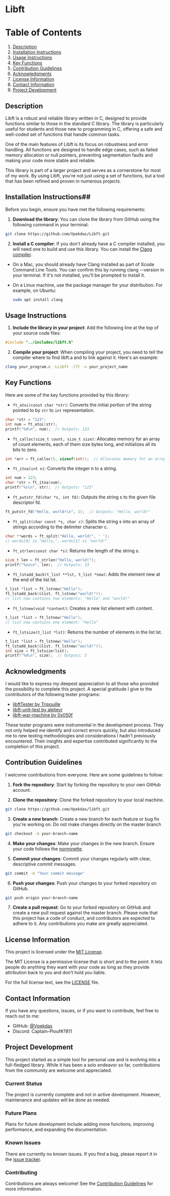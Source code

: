 # Libft

# Table of Contents
1. [Description](#description)
2. [Installation Instructions](#installation-instructions)
3. [Usage Instructions](#usage-instructions)
4. [Key Functions](#key-functions)
5. [Contribution Guidelines](#contribution-guidelines)
6. [Acknowledgments](#acknowledgments)
7. [License Information](#license-information)
8. [Contact Information](#contact-information)
9. [Project Development](#project-development)

## Description

Libft is a robust and reliable library written in C, designed to provide functions similar to those in the standard C library. The library is particularly useful for students and those new to programming in C, offering a safe and well-coded set of functions that handle common tasks.

One of the main features of Libft is its focus on robustness and error handling. All functions are designed to handle edge cases, such as failed memory allocation or null pointers, preventing segmentation faults and making your code more stable and reliable.

This library is part of a larger project and serves as a cornerstone for most of my work. By using Libft, you're not just using a set of functions, but a tool that has been refined and proven in numerous projects.

## Installation Instructions##

Before you begin, ensure you have met the following requirements:

1. **Download the library**: You can clone the library from GitHub using the following command in your terminal:
```bash
git clone https://github.com/Vpekdas/Libft.git
```

2. **Install a C compiler**: If you don't already have a C compiler installed, you will need one to build and use this library. You can install the [Clang compiler](https://clang.llvm.org).
   
- On a Mac, you should already have Clang installed as part of Xcode Command Line Tools. You can confirm this by running clang --version in your terminal. If it's not installed, you'll be prompted to install it.

- On a Linux machine, use the package manager for your distribution. For example, on Ubuntu:
  ```bash
  sudo apt install clang
  ```

## Usage Instructions

1. **Include the library in your project**: Add the following line at the top of your source code files:
```c
#include "../includes/libft.h"
```

2. **Compile your project**: When compiling your project, you need to tell the compiler where to find libft.a and to link against it. Here's an example:
```bash
clang your_program.c -LLibft -lft -o your_project_name
```

## Key Functions
Here are some of the key functions provided by this library:

- `ft_atoi(const char *str)`: Converts the initial portion of the string pointed to by `str` to `int` representation.
```c
char *str = "123";
int num = ft_atoi(str);
printf("%d\n", num);  // Outputs: 123
```

- `ft_calloc(size_t count, size_t size)`: Allocates memory for an array of count elements, each of them size bytes long, and initializes all its bits to zero.
```c
int *arr = ft_calloc(5, sizeof(int));  // Allocates memory for an array of 5 integers
```

- `ft_itoa(int n)`: Converts the integer n to a string.
```c
int num = 123;
char *str = ft_itoa(num);
printf("%s\n", str);  // Outputs: "123"
```

- `ft_putstr_fd(char *s, int fd)`: Outputs the string s to the given file descriptor fd.
```c
ft_putstr_fd("Hello, world!\n", 1);  // Outputs: "Hello, world!"
```

- `ft_split(char const *s, char c)`: Splits the string s into an array of strings according to the delimiter character c.
```c
char **words = ft_split("Hello, world!", ' ');
// words[0] is "Hello,", words[1] is "world!"
```

- `ft_strlen(const char *s)`: Returns the length of the string s.
```c
size_t len = ft_strlen("Hello, world!");
printf("%zu\n", len);  // Outputs: 13
```

- `ft_lstadd_back(t_list **lst, t_list *new)`: Adds the element new at the end of the list lst.
```c
t_list *list = ft_lstnew("Hello");
ft_lstadd_back(&list, ft_lstnew("world!"));
// list now contains two elements: "Hello" and "world!"
```

- `ft_lstnew(void *content)`: Creates a new list element with content.
```c
t_list *list = ft_lstnew("Hello");
// list now contains one element: "Hello"
```

- `ft_lstsize(t_list *lst)`: Returns the number of elements in the list lst.
```c
t_list *list = ft_lstnew("Hello");
ft_lstadd_back(&list, ft_lstnew("world!"));
int size = ft_lstsize(list);
printf("%d\n", size);  // Outputs: 2
```

## Acknowledgments

I would like to express my deepest appreciation to all those who provided the possibility to complete this project. A special gratitude I give to the contributors of the following tester programs:

* [libftTester by Tripouille](https://github.com/Tripouille/libftTester)
* [libft-unit-test by alelievr](https://github.com/alelievr/libft-unit-test)
* [libft-war-machine by 0x050f](https://github.com/0x050f/libft-war-machine)

These tester programs were instrumental in the development process. They not only helped me identify and correct errors quickly, but also introduced me to new testing methodologies and considerations I hadn't previously encountered. Their insights and expertise contributed significantly to the completion of this project.

## Contribution Guidelines

I welcome contributions from everyone. Here are some guidelines to follow:

1. **Fork the repository**: Start by forking the repository to your own GitHub account.

2. **Clone the repository**: Clone the forked repository to your local machine.
```bash
git clone https://github.com/Vpekdas/libft.git
```

3. **Create a new branch**: Create a new branch for each feature or bug fix you're working on. Do not make changes directly on the master branch
```bash
git checkout -b your-branch-name
```

4. **Make your changes**: Make your changes in the new branch. Ensure your code follows the [norminette](https://github.com/42School/norminette).

5. **Commit your changes**: Commit your changes regularly with clear, descriptive commit messages.
```bash
git commit -m "Your commit message"
```

6. **Push your changes**: Push your changes to your forked repository on GitHub.
```bash
git push origin your-branch-name
```

7. **Create a pull request**: Go to your forked repository on GitHub and create a new pull request against the master branch.
Please note that this project has a code of conduct, and contributors are expected to adhere to it. Any contributions you make are greatly appreciated.

## License Information

This project is licensed under the [MIT License](LICENSE).

The MIT License is a permissive license that is short and to the point. It lets people do anything they want with your code as long as they provide attribution back to you and don’t hold you liable.

For the full license text, see the [LICENSE](LICENSE) file.

## Contact Information

If you have any questions, issues, or if you want to contribute, feel free to reach out to me:

- GitHub: [@Vpekdas](https://github.com/Vpekdas)
- Discord: Captain-Plouf#7811

## Project Development

This project started as a simple tool for personal use and is evolving into a full-fledged library. While it has been a solo endeavor so far, contributions from the community are welcome and appreciated.

### Current Status

The project is currently complete and not in active development. However, maintenance and updates will be done as needed.

### Future Plans

Plans for future development include adding more functions, improving performance, and expanding the documentation.

### Known Issues

There are currently no known issues. If you find a bug, please report it in the [issue tracker](https://github.com/Vpekdas/libft/issues).

### Contributing

Contributions are always welcome! See the [Contribution Guidelines](#contribution-guidelines) for more information.


